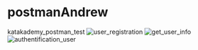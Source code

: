 # postmanAndrew
katakademy_postman_test
![user_registration](https://github.com/voron521/postmanAndrew/assets/72510896/ca497821-346f-4f1b-98cc-33d68fdfa7ec)
![get_user_info](https://github.com/voron521/postmanAndrew/assets/72510896/afa6c2f8-27b3-4a01-adf8-7ebd32847f51)
![authentification_user](https://github.com/voron521/postmanAndrew/assets/72510896/5705cda9-26b0-4420-bf10-3592ddfaabf7)
